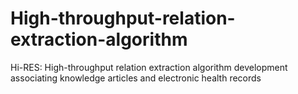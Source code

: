 # High-throughput-relation-extraction-algorithm
Hi-RES: High-throughput relation extraction algorithm development associating knowledge articles and electronic health records
